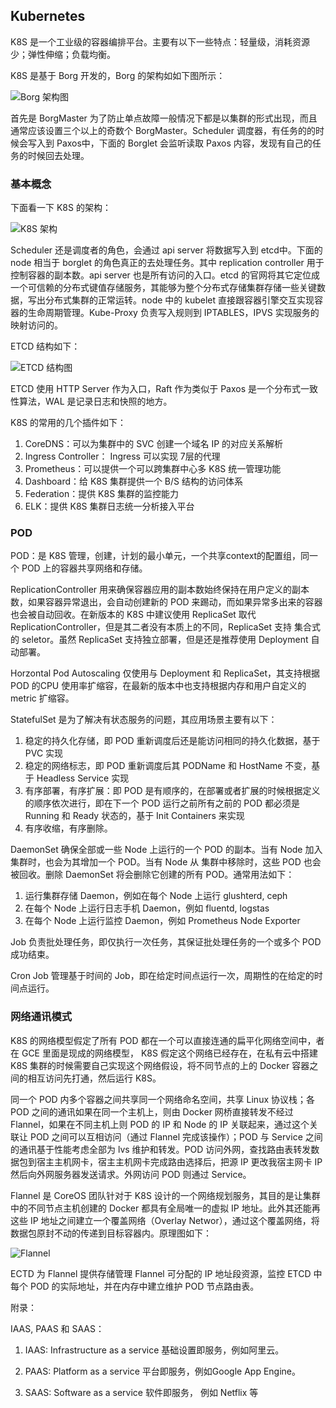 ## Kubernetes

K8S 是一个工业级的容器编排平台。主要有以下一些特点：轻量级，消耗资源少；弹性伸缩；负载均衡。

K8S 是基于 Borg 开发的，Borg 的架构如如下图所示：

![Borg 架构图](http://img.programya.com/20200106233509.png)

首先是 BorgMaster 为了防止单点故障一般情况下都是以集群的形式出现，而且通常应该设置三个以上的奇数个 BorgMaster。Scheduler 调度器，有任务的的时候会写入到 Paxos中，下面的 Borglet 会监听读取 Paxos 内容，发现有自己的任务的时候回去处理。

### 基本概念

下面看一下 K8S 的架构：

![K8S 架构](http://img.programya.com/20200107215538.png)

Scheduler 还是调度者的角色，会通过 api server 将数据写入到 etcd中。下面的 node 相当于 borglet 的角色真正的去处理任务。其中 replication controller 用于控制容器的副本数。api server 也是所有访问的入口。etcd 的官网将其它定位成一个可信赖的分布式键值存储服务，其能够为整个分布式存储集群存储一些关键数据，写出分布式集群的正常运转。node 中的 kubelet 直接跟容器引擎交互实现容器的生命周期管理。Kube-Proxy 负责写入规则到 IPTABLES，IPVS 实现服务的映射访问的。

ETCD 结构如下：

![ETCD 结构图](http://img.programya.com/20200107221104.png)

ETCD 使用 HTTP Server 作为入口，Raft 作为类似于 Paxos 是一个分布式一致性算法，WAL 是记录日志和快照的地方。

K8S 的常用的几个插件如下：

1. CoreDNS：可以为集群中的 SVC 创建一个域名 IP 的对应关系解析
2. Ingress Controller： Ingress 可以实现 7层的代理
3. Prometheus：可以提供一个可以跨集群中心多 K8S 统一管理功能
4. Dashboard：给 K8S 集群提供一个 B/S 结构的访问体系
5. Federation：提供 K8S  集群的监控能力
6. ELK：提供 K8S 集群日志统一分析接入平台

### POD

POD：是 K8S 管理，创建，计划的最小单元，一个共享context的配置组，同一个 POD 上的容器共享网络和存储。

ReplicationController 用来确保容器应用的副本数始终保持在用户定义的副本数，如果容器异常退出，会自动创建新的 POD 来踢动，而如果异常多出来的容器也会被自动回收。在新版本的 K8S  中建议使用 ReplicaSet 取代 ReplicationController，但是其二者没有本质上的不同，ReplicaSet 支持 集合式的 seletor。虽然 ReplicaSet 支持独立部署，但是还是推荐使用 Deployment 自动部署。

Horzontal Pod Autoscaling 仅使用与 Deployment 和 ReplicaSet，其支持根据 POD 的CPU 使用率扩缩容，在最新的版本中也支持根据内存和用户自定义的 metric 扩缩容。

StatefulSet 是为了解决有状态服务的问题，其应用场景主要有以下：

1. 稳定的持久化存储，即 POD 重新调度后还是能访问相同的持久化数据，基于 PVC 实现
2. 稳定的网络标志，即 POD 重新调度后其 PODName 和 HostName 不变，基于 Headless Service 实现
3. 有序部署，有序扩展：即 POD 是有顺序的，在部署或者扩展的时候根据定义的顺序依次进行，即在下一个 POD 运行之前所有之前的 POD 都必须是 Running 和 Ready 状态的，基于 Init Containers 来实现
4. 有序收缩，有序删除。

DaemonSet 确保全部或一些 Node 上运行的一个 POD 的副本。当有 Node 加入集群时，也会为其增加一个 POD。当有 Node 从 集群中移除时，这些 POD 也会被回收。删除 DaemonSet 将会删除它创建的所有 POD。通常用法如下：

1. 运行集群存储 Daemon，例如在每个 Node 上运行 glushterd, ceph
2. 在每个 Node 上运行日志手机 Daemon，例如 fluentd, logstas
3. 在每个 Node 上运行监控 Daemon，例如 Prometheus Node Exporter

Job 负责批处理任务，即仅执行一次任务，其保证批处理任务的一个或多个 POD 成功结束。

Cron Job 管理基于时间的 Job，即在给定时间点运行一次，周期性的在给定的时间点运行。

### 网络通讯模式

K8S 的网络模型假定了所有 POD 都在一个可以直接连通的扁平化网络空间中，者在 GCE 里面是现成的网络模型， K8S 假定这个网络已经存在，在私有云中搭建 K8S 集群的时候需要自己实现这个网络假设，将不同节点的上的 Docker 容器之间的相互访问先打通，然后运行 K8S。

同一个 POD 内多个容器之间共享同一个网络命名空间，共享 Linux 协议栈；各 POD 之间的通讯如果在同一个主机上，则由 Docker 网桥直接转发不经过 Flannel，如果在不同主机上则 POD 的 IP 和 Node 的 IP 关联起来，通过这个关联让 POD 之间可以互相访问（通过 Flannel 完成该操作）；POD 与 Service 之间的通讯基于性能考虑全部为 lvs 维护和转发。POD 访问外网，查找路由表转发数据包到宿主主机网卡，宿主主机网卡完成路由选择后，把源 IP 更改我宿主网卡 IP 然后向外网服务器发送请求。外网访问 POD 则通过 Service。

Flannel 是 CoreOS 团队针对于 K8S 设计的一个网络规划服务，其目的是让集群中的不同节点主机创建的 Docker 都具有全局唯一的虚拟 IP 地址。此外其还能再这些 IP 地址之间建立一个覆盖网络（Overlay Networ），通过这个覆盖网络，将数据包原封不动的传递到目标容器内。原理图如下：

![Flannel](http://img.programya.com/20200107234926.png)

ECTD 为 Flannel 提供存储管理 Flannel 可分配的 IP 地址段资源，监控 ETCD 中每个 POD 的实际地址，并在内存中建立维护 POD 节点路由表。



附录：

IAAS, PAAS 和 SAAS：

1. IAAS: Infrastructure as a service 基础设置即服务，例如阿里云。

2. PAAS: Platform as a service 平台即服务，例如Google App Engine。

3. SAAS: Software as a service 软件即服务， 例如 Netflix 等